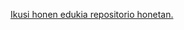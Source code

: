 [Ikusi honen edukia repositorio honetan.](https://github.com/mikeldalmauc/scrappingProiektua/edit/main/README.md)